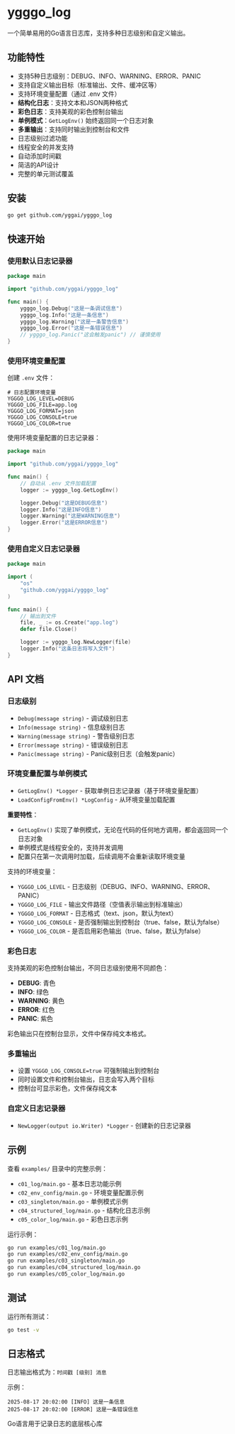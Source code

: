 # ygggo_log

一个简单易用的Go语言日志库，支持多种日志级别和自定义输出。

## 功能特性

- 支持5种日志级别：DEBUG、INFO、WARNING、ERROR、PANIC
- 支持自定义输出目标（标准输出、文件、缓冲区等）
- 支持环境变量配置（通过 .env 文件）
- **结构化日志**：支持文本和JSON两种格式
- **彩色日志**：支持美观的彩色控制台输出
- **单例模式**：`GetLogEnv()` 始终返回同一个日志对象
- **多重输出**：支持同时输出到控制台和文件
- 日志级别过滤功能
- 线程安全的并发支持
- 自动添加时间戳
- 简洁的API设计
- 完整的单元测试覆盖

## 安装

```bash
go get github.com/yggai/ygggo_log
```

## 快速开始

### 使用默认日志记录器

```go
package main

import "github.com/yggai/ygggo_log"

func main() {
    ygggo_log.Debug("这是一条调试信息")
    ygggo_log.Info("这是一条信息")
    ygggo_log.Warning("这是一条警告信息")
    ygggo_log.Error("这是一条错误信息")
    // ygggo_log.Panic("这会触发panic") // 谨慎使用
}
```

### 使用环境变量配置

创建 `.env` 文件：
```env
# 日志配置环境变量
YGGGO_LOG_LEVEL=DEBUG
YGGGO_LOG_FILE=app.log
YGGGO_LOG_FORMAT=json
YGGGO_LOG_CONSOLE=true
YGGGO_LOG_COLOR=true
```

使用环境变量配置的日志记录器：
```go
package main

import "github.com/yggai/ygggo_log"

func main() {
    // 自动从 .env 文件加载配置
    logger := ygggo_log.GetLogEnv()

    logger.Debug("这是DEBUG信息")
    logger.Info("这是INFO信息")
    logger.Warning("这是WARNING信息")
    logger.Error("这是ERROR信息")
}
```

### 使用自定义日志记录器

```go
package main

import (
    "os"
    "github.com/yggai/ygggo_log"
)

func main() {
    // 输出到文件
    file, _ := os.Create("app.log")
    defer file.Close()

    logger := ygggo_log.NewLogger(file)
    logger.Info("这条日志将写入文件")
}
```

## API 文档

### 日志级别

- `Debug(message string)` - 调试级别日志
- `Info(message string)` - 信息级别日志
- `Warning(message string)` - 警告级别日志
- `Error(message string)` - 错误级别日志
- `Panic(message string)` - Panic级别日志（会触发panic）

### 环境变量配置与单例模式

- `GetLogEnv() *Logger` - 获取单例日志记录器（基于环境变量配置）
- `LoadConfigFromEnv() *LogConfig` - 从环境变量加载配置

**重要特性**：
- `GetLogEnv()` 实现了单例模式，无论在代码的任何地方调用，都会返回同一个日志对象
- 单例模式是线程安全的，支持并发调用
- 配置只在第一次调用时加载，后续调用不会重新读取环境变量

支持的环境变量：
- `YGGGO_LOG_LEVEL` - 日志级别（DEBUG、INFO、WARNING、ERROR、PANIC）
- `YGGGO_LOG_FILE` - 输出文件路径（空值表示输出到标准输出）
- `YGGGO_LOG_FORMAT` - 日志格式（text、json，默认为text）
- `YGGGO_LOG_CONSOLE` - 是否强制输出到控制台（true、false，默认为false）
- `YGGGO_LOG_COLOR` - 是否启用彩色输出（true、false，默认为false）

### 彩色日志

支持美观的彩色控制台输出，不同日志级别使用不同颜色：

- **DEBUG**: 青色
- **INFO**: 绿色
- **WARNING**: 黄色
- **ERROR**: 红色
- **PANIC**: 紫色

彩色输出只在控制台显示，文件中保存纯文本格式。

### 多重输出

- 设置 `YGGGO_LOG_CONSOLE=true` 可强制输出到控制台
- 同时设置文件和控制台输出，日志会写入两个目标
- 控制台可显示彩色，文件保存纯文本

### 自定义日志记录器

- `NewLogger(output io.Writer) *Logger` - 创建新的日志记录器

## 示例

查看 `examples/` 目录中的完整示例：

- `c01_log/main.go` - 基本日志功能示例
- `c02_env_config/main.go` - 环境变量配置示例
- `c03_singleton/main.go` - 单例模式示例
- `c04_structured_log/main.go` - 结构化日志示例
- `c05_color_log/main.go` - 彩色日志示例

运行示例：

```bash
go run examples/c01_log/main.go
go run examples/c02_env_config/main.go
go run examples/c03_singleton/main.go
go run examples/c04_structured_log/main.go
go run examples/c05_color_log/main.go
```

## 测试

运行所有测试：

```bash
go test -v
```

## 日志格式

日志输出格式为：`时间戳 [级别] 消息`

示例：
```
2025-08-17 20:02:00 [INFO] 这是一条信息
2025-08-17 20:02:00 [ERROR] 这是一条错误信息
```
Go语言用于记录日志的底层核心库
